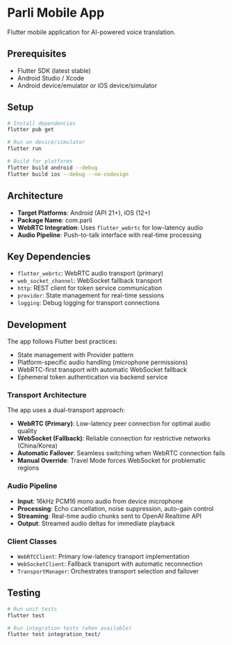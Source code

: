 # Parli Mobile App

Flutter mobile application for AI-powered voice translation.

## Prerequisites

- Flutter SDK (latest stable)
- Android Studio / Xcode
- Android device/emulator or iOS device/simulator

## Setup

```bash
# Install dependencies
flutter pub get

# Run on device/simulator
flutter run

# Build for platforms
flutter build android --debug
flutter build ios --debug --no-codesign
```

## Architecture

- **Target Platforms**: Android (API 21+), iOS (12+)
- **Package Name**: com.parli
- **WebRTC Integration**: Uses `flutter_webrtc` for low-latency audio
- **Audio Pipeline**: Push-to-talk interface with real-time processing

## Key Dependencies

- `flutter_webrtc`: WebRTC audio transport (primary)
- `web_socket_channel`: WebSocket fallback transport
- `http`: REST client for token service communication
- `provider`: State management for real-time sessions
- `logging`: Debug logging for transport connections

## Development

The app follows Flutter best practices:
- State management with Provider pattern
- Platform-specific audio handling (microphone permissions)
- WebRTC-first transport with automatic WebSocket fallback
- Ephemeral token authentication via backend service

### Transport Architecture

The app uses a dual-transport approach:

- **WebRTC (Primary)**: Low-latency peer connection for optimal audio quality
- **WebSocket (Fallback)**: Reliable connection for restrictive networks (China/Korea)
- **Automatic Failover**: Seamless switching when WebRTC connection fails
- **Manual Override**: Travel Mode forces WebSocket for problematic regions

### Audio Pipeline

- **Input**: 16kHz PCM16 mono audio from device microphone
- **Processing**: Echo cancellation, noise suppression, auto-gain control
- **Streaming**: Real-time audio chunks sent to OpenAI Realtime API
- **Output**: Streamed audio deltas for immediate playback

### Client Classes

- `WebRTCClient`: Primary low-latency transport implementation
- `WebSocketClient`: Fallback transport with automatic reconnection
- `TransportManager`: Orchestrates transport selection and failover

## Testing

```bash
# Run unit tests
flutter test

# Run integration tests (when available)
flutter test integration_test/
```
